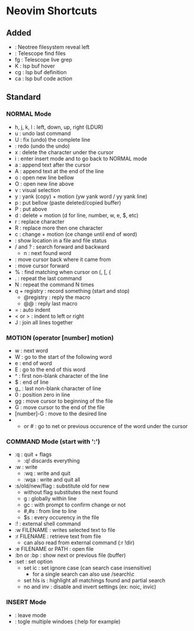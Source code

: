 # Neovim Shortcuts

## Added

- <C-n> : Neotree filesystem reveal left
- <C-p> : Telescope find files
- <leader>fg : Telescope live grep
- K : lsp buf hover
- cg : lsp buf definition
- <leader>ca : lsp buf code action

## Standard

### NORMAL Mode

- h, j, k, l : left, down, up, right (LDUR)
- u : undo last command
- U : fix (undo) the complete line
- <C-r> : redo (undo the undo)
- x : delete the character under the cursor
- i : enter insert mode and <Esc> to go back to NORMAL mode
- a : append text after the cursor
- A : append text at the end of the line
- o : open new line bellow 
- O : open new line above
- v : visual selection
- y : yank (copy) + motion (yw yank word / yy yank line)
- p : put bellow (paste deleted/copied buffer)
- P : put above
- d : delete + motion (d for line, number, w, e, $, etc)
- r : replace character
- R : replace more then one character
- c : change + motion (ce change until end of word)
- <C-g> : show location in a file and file status
- / and ? : search forward and backward
    - n : next found word
- <C-o> : move cursor back where it came from
- <C-i> : move cursor forward
- % : find matching when cursor on (, [, {
- . : repeat the last command
- N<command> : repeat the command N times
- q + registry : record something (start and stop)
    - @registry : reply the macro
    - @@ : reply last macro
- = : auto indent
- < or > : indent to left or right
- J : join all lines together

### MOTION (operator [number] motion)

- w : next word
- W : go to the start of the following word
- e : end of word
- E : go to the end of this word
- ^ : first non-blank character of the line
- $ : end of line
- g_ : last non-blank character of line
- 0 : position zero in line
- gg : move cursor to beginning of the file
- G : move cursor to the end of the file
- [number]-G : move to the desired line
- * or # : go to net or previous occurence of the word under the cursor

### COMMAND Mode (start with ':')

- :q : quit + flags 
    - :q! discards everything
- :w : write 
    - :wq : write and quit
    - :wqa : write and quit all
- :s/old/new/flag : substitute old for new
    - without flag substitutes the next found
    - g : globally within line
    - gc : with prompt to confirm change or not
    - #,#s : from line to line
    - $s : every occurency in the file
- :! : external shell command
- :w FILENAME : writes selected text to file
- :r FILENAME : retrieve text from file
    - can also read from external command (:r !dir)
- :e FILENAME or PATH : open file
- :bn or :bp : show next or previous file (buffer)
- :set : set option
    - set ic : set ignore case (can search case insensitive)
        - for a single search can also use /search\c 
    - set hls is : highlight all matchings found and partial search 
    - no and inv : disable and invert settings (ex: noic, invic)

### INSERT Mode

- <Esc> : leave mode
- <C-w><C-w> : togle multiple windoes (:help for example)

